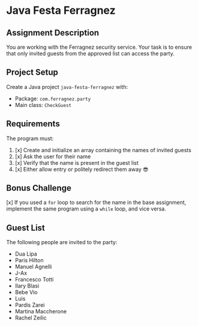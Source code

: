 # Java Festa Ferragnez

## Assignment Description

You are working with the Ferragnez security service. Your task is to ensure that only invited guests from the approved list can access the party.

## Project Setup

Create a Java project `java-festa-ferragnez` with:

- Package: `com.ferragnez.party`
- Main class: `CheckGuest`

## Requirements

The program must:

1. [x] Create and initialize an array containing the names of invited guests
2. [x] Ask the user for their name
3. [x] Verify that the name is present in the guest list
4. [x] Either allow entry or politely redirect them away 😎

## Bonus Challenge

[x] If you used a `for` loop to search for the name in the base assignment, implement the same program using a `while` loop, and vice versa.

## Guest List

The following people are invited to the party:

- Dua Lipa
- Paris Hilton
- Manuel Agnelli
- J-Ax
- Francesco Totti
- Ilary Blasi
- Bebe Vio
- Luis
- Pardis Zarei
- Martina Maccherone
- Rachel Zeilic
